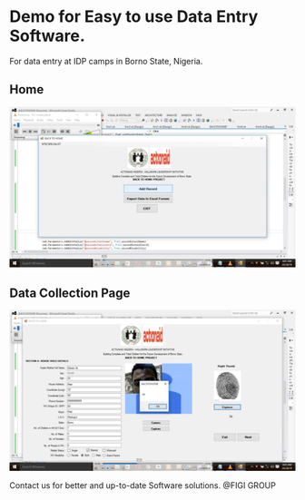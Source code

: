 # Demo for Easy to use Data Entry Software.
For data entry at IDP camps in Borno State, Nigeria.

## Home

![](Screenshots/aa1.png)

## Data Collection Page

![](Screenshots/aa2.png)

Contact us for better and up-to-date Software solutions. @FIGI GROUP



